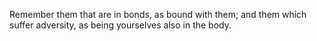Remember them that are in bonds, as bound with them; and them which suffer adversity, as being yourselves also in the body.
